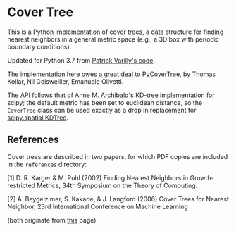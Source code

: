 # Cover Tree

This is a Python implementation of cover trees, a data structure for finding
nearest neighbors in a general metric space (e.g., a 3D box with periodic
boundary conditions).

Updated for Python 3.7 from [Patrick Varilly's code](https://github.com/patvarilly/CoverTree).


The implementation here owes a great deal to [PyCoverTree](http://github.com/emanuele/PyCoverTree),
by Thomas Kollar, Nil Geisweiller, Emanuele Olivetti.

The API follows that of Anne M. Archibald's KD-tree implementation for scipy;
the default metric has been set to euclidean distance, so the `CoverTree` class
can be used exactly as a drop in replacement for 
[scipy.spatial.KDTree](https://docs.scipy.org/doc/scipy/reference/generated/scipy.spatial.KDTree.html).


## References

Cover trees are described in two papers, for which PDF copies are included
in the `references` directory:

[1] D. R. Karger & M. Ruhl (2002) Finding Nearest Neighbors in Growth-restricted Metrics,
34th Symposium on the Theory of Computing.

[2] A. Beygelzimer, S. Kakade, & J. Langford (2006) Cover Trees for Nearest Neighbor,
23rd International Conference on Machine Learning

(both originate from [this](http://hunch.net/~jl/projects/cover_tree/cover_tree.html) page)

